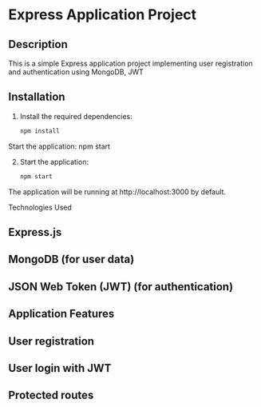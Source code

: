# Express Application Project

## Description
This is a simple Express application project implementing user registration and authentication using MongoDB, JWT

## Installation
1. Install the required dependencies:

   ```bash
   npm install
Start the application:
npm start


2. Start the application:

   ```bash
   npm start
The application will be running at http://localhost:3000 by default.

Technologies Used
## Express.js
## MongoDB (for user data)
## JSON Web Token (JWT) (for authentication)
## Application Features
## User registration
## User login with JWT
## Protected routes

